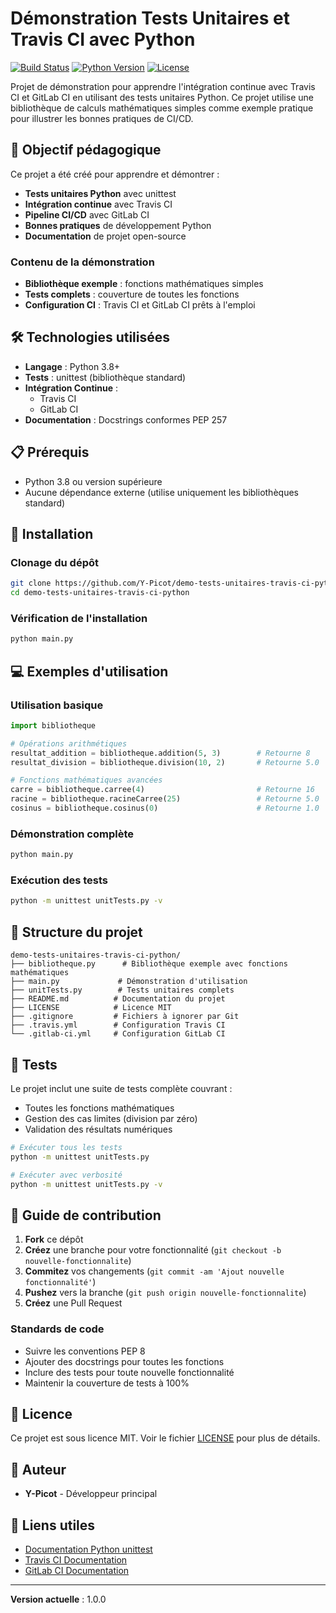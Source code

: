 # Démonstration Tests Unitaires et Travis CI avec Python

[![Build Status](https://img.shields.io/badge/tests-passing-brightgreen.svg)](https://shields.io/)
[![Python Version](https://img.shields.io/badge/python-3.8+-blue.svg)](https://python.org)
[![License](https://img.shields.io/badge/license-MIT-green.svg)](LICENSE)

Projet de démonstration pour apprendre l'intégration continue avec Travis CI et GitLab CI en utilisant des tests unitaires Python. Ce projet utilise une bibliothèque de calculs mathématiques simples comme exemple pratique pour illustrer les bonnes pratiques de CI/CD.

## 🎯 Objectif pédagogique

Ce projet a été créé pour apprendre et démontrer :
- **Tests unitaires Python** avec unittest
- **Intégration continue** avec Travis CI
- **Pipeline CI/CD** avec GitLab CI  
- **Bonnes pratiques** de développement Python
- **Documentation** de projet open-source

### Contenu de la démonstration
- **Bibliothèque exemple** : fonctions mathématiques simples
- **Tests complets** : couverture de toutes les fonctions
- **Configuration CI** : Travis CI et GitLab CI prêts à l'emploi

## 🛠️ Technologies utilisées

- **Langage** : Python 3.8+
- **Tests** : unittest (bibliothèque standard)
- **Intégration Continue** :
  - Travis CI
  - GitLab CI
- **Documentation** : Docstrings conformes PEP 257

## 📋 Prérequis

- Python 3.8 ou version supérieure
- Aucune dépendance externe (utilise uniquement les bibliothèques standard)

## 🚀 Installation

### Clonage du dépôt
```bash
git clone https://github.com/Y-Picot/demo-tests-unitaires-travis-ci-python.git
cd demo-tests-unitaires-travis-ci-python
```

### Vérification de l'installation
```bash
python main.py
```

## 💻 Exemples d'utilisation

### Utilisation basique
```python
import bibliotheque

# Opérations arithmétiques
resultat_addition = bibliotheque.addition(5, 3)        # Retourne 8
resultat_division = bibliotheque.division(10, 2)       # Retourne 5.0

# Fonctions mathématiques avancées
carre = bibliotheque.carree(4)                         # Retourne 16
racine = bibliotheque.racineCarree(25)                 # Retourne 5.0
cosinus = bibliotheque.cosinus(0)                      # Retourne 1.0
```

### Démonstration complète
```bash
python main.py
```

### Exécution des tests
```bash
python -m unittest unitTests.py -v
```

## 📁 Structure du projet

```
demo-tests-unitaires-travis-ci-python/
├── bibliotheque.py      # Bibliothèque exemple avec fonctions mathématiques
├── main.py             # Démonstration d'utilisation
├── unitTests.py        # Tests unitaires complets  
├── README.md          # Documentation du projet
├── LICENSE            # Licence MIT
├── .gitignore         # Fichiers à ignorer par Git
├── .travis.yml        # Configuration Travis CI
└── .gitlab-ci.yml     # Configuration GitLab CI
```

## 🧪 Tests

Le projet inclut une suite de tests complète couvrant :
- Toutes les fonctions mathématiques
- Gestion des cas limites (division par zéro)
- Validation des résultats numériques

```bash
# Exécuter tous les tests
python -m unittest unitTests.py

# Exécuter avec verbosité
python -m unittest unitTests.py -v
```

## 🤝 Guide de contribution

1. **Fork** ce dépôt
2. **Créez** une branche pour votre fonctionnalité (`git checkout -b nouvelle-fonctionnalite`)
3. **Commitez** vos changements (`git commit -am 'Ajout nouvelle fonctionnalité'`)
4. **Pushez** vers la branche (`git push origin nouvelle-fonctionnalite`)
5. **Créez** une Pull Request

### Standards de code
- Suivre les conventions PEP 8
- Ajouter des docstrings pour toutes les fonctions
- Inclure des tests pour toute nouvelle fonctionnalité
- Maintenir la couverture de tests à 100%

## 📄 Licence

Ce projet est sous licence MIT. Voir le fichier [LICENSE](LICENSE) pour plus de détails.

## 👥 Auteur

- **Y-Picot** - Développeur principal

## 🔗 Liens utiles

- [Documentation Python unittest](https://docs.python.org/3/library/unittest.html)
- [Travis CI Documentation](https://docs.travis-ci.com/)
- [GitLab CI Documentation](https://docs.gitlab.com/ee/ci/)

---

**Version actuelle** : 1.0.0
